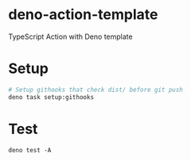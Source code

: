 # deno-action-template

TypeScript Action with Deno template

# Setup

```bash
# Setup githooks that check dist/ before git push
deno task setup:githooks
```

# Test

```
deno test -A
```
